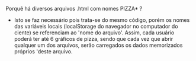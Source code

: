 Porquê há diversos arquivos .html com nomes PIZZA* ?
   -    Isto se faz necessário pois trata-se do mesmo código, porém os nomes das variáveis locais (localStorage do navegador no computador do ciente) se referenciam ao 'nome do arquivo'.
   Assim, cada usuário poderá ter até 6 gráficos de pizza, sendo que cada vez que abrir qualquer um dos arquivos, serão carregados os dados memorizados próprios 'deste arquivo.
